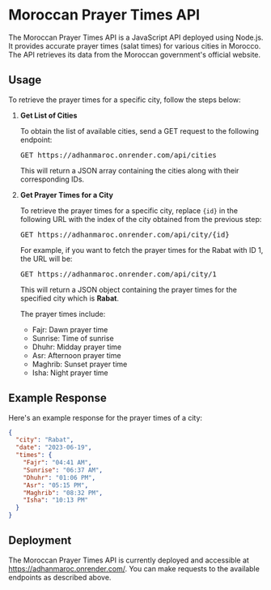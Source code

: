 # Moroccan Prayer Times API

The Moroccan Prayer Times API is a JavaScript API deployed using Node.js. It provides accurate prayer times (salat times) for various cities in Morocco. The API retrieves its data from the Moroccan government's official website.

## Usage

To retrieve the prayer times for a specific city, follow the steps below:

1. **Get List of Cities**

   To obtain the list of available cities, send a GET request to the following endpoint:

   <pre>
   GET https://adhanmaroc.onrender.com/api/cities
   </pre>

   This will return a JSON array containing the cities along with their corresponding IDs.

2. **Get Prayer Times for a City**

   To retrieve the prayer times for a specific city, replace `{id}` in the following URL with the index of the city obtained from the previous step:

   <pre>
   GET https://adhanmaroc.onrender.com/api/city/{id}
   </pre>

   For example, if you want to fetch the prayer times for the Rabat with ID 1, the URL will be:

   <pre>
   GET https://adhanmaroc.onrender.com/api/city/1
   </pre>

   This will return a JSON object containing the prayer times for the specified city which is **Rabat**.

   The prayer times include:

   - Fajr: Dawn prayer time
   - Sunrise: Time of sunrise
   - Dhuhr: Midday prayer time
   - Asr: Afternoon prayer time
   - Maghrib: Sunset prayer time
   - Isha: Night prayer time

## Example Response

Here's an example response for the prayer times of a city:

```json
{
  "city": "Rabat",
  "date": "2023-06-19",
  "times": {
    "Fajr": "04:41 AM",
    "Sunrise": "06:37 AM",
    "Dhuhr": "01:06 PM",
    "Asr": "05:15 PM",
    "Maghrib": "08:32 PM",
    "Isha": "10:13 PM"
  }
}
```

## Deployment
The Moroccan Prayer Times API is currently deployed and accessible at https://adhanmaroc.onrender.com/. You can make requests to the available endpoints as described above.
